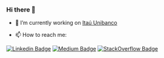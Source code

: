 ### Hi there 👋

- 🔭 I’m currently working on [Itaú Unibanco](https://github.com/itau)

- 📫 How to reach me:

[![Linkedin Badge](https://img.shields.io/badge/Profile-Daniel%20Padua-blue?logo=linkedin)](https://www.linkedin.com/in/danielpadua/)
[![Medium Badge](https://img.shields.io/badge/Profile-Daniel%20Padua-%2312100E?logo=medium)](https://medium.com/danielpadua/)
[![StackOverflow Badge](https://img.shields.io/badge/Profile-Daniel%20Padua-orange?logo=stackoverflow)](https://stackexchange.com/users/13872398/daniel-padua/)

<!--
**danielpadua/danielpadua** is a ✨ _special_ ✨ repository because its `README.md` (this file) appears on your GitHub profile.

Here are some ideas to get you started:

- 🔭 I’m currently working on ...
- 🌱 I’m currently learning ...
- 👯 I’m looking to collaborate on ...
- 🤔 I’m looking for help with ...
- 💬 Ask me about ...
- 📫 How to reach me: ...
- 😄 Pronouns: ...
- ⚡ Fun fact: ...
-->
